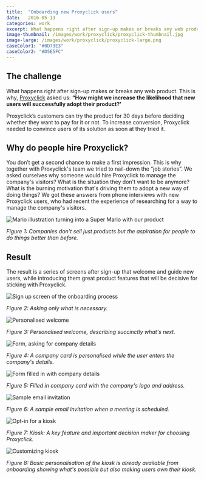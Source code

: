 ```yaml
---
title:  "Onboarding new Proxyclick users"
date:   2016-05-13
categories: work
excerpt: What happens right after sign-up makes or breaks any web product. This is why, Proxyclick asked us how might we increase the likelihood that new users will successfully adopt their product...
image-thumbnail: /images/work/proxyclick/proxyclick-thumbnail.jpg
image-large: /images/work/proxyclick/proxyclick-large.png
caseColor1: "#0D73E3"
caseColor2: "#D5E5FC"
---
```


## The challenge
What happens right after sign-up makes or breaks any web product. This is why, [Proxyclick][1] asked us: **“How might we increase the likelihood that new users will successfully adopt their product?’**

Proxyclick’s customers can try the product for 30 days before deciding whether they want to pay for it or not. To increase conversion, Proxyclick needed to convince users of its solution as soon at they tried it.

## Why do people hire Proxyclick?

You don’t get a second chance to make a first impression. This is why together with Proxyclick's team we tried to nail-down the “job stories”. We asked ourselves why someone would hire Proxyclick to manage the company's visitors? What is the situation they don't want to be anymore? What is the burning motivation that's driving them to adopt a new way of doing things? We got these answers from  phone interviews with new Proxyclick users, who had recent the experience of researching for a way to manage the company's visitors.

![Mario illustration turning into a Super Mario with our product](/images/work/proxyclick/pxc-supermario.png)

*Figure 1: Companies don't sell just products but the aspiration for people to do things better than before.*

## Result
The result is a series of screens after sign-up that welcome and guide new users, while introducing them great product features that will be decisive for sticking with Proxyclick.

![Sign up screen of the onboarding process](/images/work/proxyclick/pxc-onboarding-signup.png)

*Figure 2: Asking only what is necessary.*

![Personalised welcome](/images/work/proxyclick/pxc-onboarding-0.png)

*Figure 3: Personalised welcome, describing succinctly what's next.*

![Form, asking for company details](/images/work/proxyclick/pxc-onboarding-1.png)

*Figure 4: A company card is personalised while the user enters the company's details.*

![Form filled in with company details](/images/work/proxyclick/pxc-onboarding-2.png)

*Figure 5: Filled in company card with the company's logo and address.*

![Sample email invitation](/images/work/proxyclick/pxc-onboarding-3.png)

*Figure 6: A sample email invitation when a meeting is scheduled.*

![Opt-in for a kiosk](/images/work/proxyclick/pxc-onboarding-4.png)

*Figure 7: Kiosk: A key feature and important decision maker for choosing Proxyclick.*

![Customizing kiosk](/images/work/proxyclick/pxc-onboarding-5.png)

*Figure 8: Basic personalisation of the kiosk is already available from onboarding showing what's possible but also making users own their kiosk.*

<!--  References -->
[1]: https://www.proxyclick.com/ "Proxyclick"
